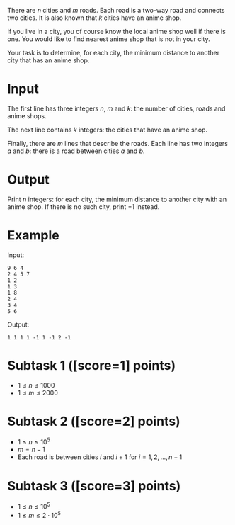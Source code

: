There are $n$ cities and $m$ roads. Each road is a two-way road and connects two cities. It is also known that $k$ cities have an anime shop.

If you live in a city, you of course know the local anime shop well if there is one. You would like to find nearest anime shop that is not in your city.

Your task is to determine, for each city, the minimum distance to another city that has an anime shop.

# Input

The first line has three integers $n$, $m$ and $k$: the number of cities, roads and anime shops.

The next line contains $k$ integers: the cities that have an anime shop.

Finally, there are $m$ lines that describe the roads. Each line has two integers $a$ and $b$: there is a road between cities $a$ and $b$.

# Output

Print $n$ integers: for each city, the minimum distance to another city with an anime shop. If there is no such city, print $-1$ instead.

# Example

Input:

```
9 6 4
2 4 5 7
1 2
1 3
1 8
2 4
3 4
5 6
```

Output:

```
1 1 1 1 -1 1 -1 2 -1
```

# Subtask 1 ([score=1] points)

- $1 \le n \le 1000$
- $1 \le m \le 2000$

# Subtask 2 ([score=2] points)

- $1 \le n \le 10^5$
- $m=n-1$
- Each road is between cities $i$ and $i+1$ for $i=1,2,\dots,n-1$

# Subtask 3 ([score=3] points)

- $1 \le n \le 10^5$
- $1 \le m \le 2 \cdot 10^5$
